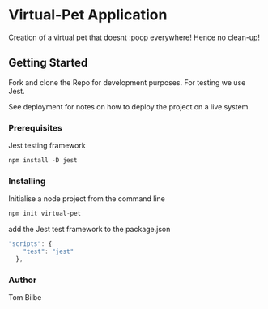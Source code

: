 # Virtual-Pet Application

Creation of a virtual pet that doesnt :poop everywhere! Hence no clean-up!

## Getting Started

Fork and clone the Repo for development purposes. For testing we use Jest.

See deployment for notes on how to deploy the project on a live system.

### Prerequisites

Jest testing framework 
```JavaScript
npm install -D jest
```
### Installing

Initialise a node project from the command line

```JavaScript
npm init virtual-pet
```
add the Jest test framework to the package.json

```JavaScript
"scripts": {
    "test": "jest"
  },
```
### Author

Tom Bilbe